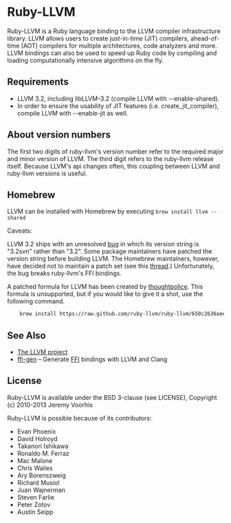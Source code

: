 Ruby-LLVM
=========

Ruby-LLVM is a Ruby language binding to the LLVM compiler infrastructure
library. LLVM allows users to create just-in-time (JIT) compilers, ahead-of-time
(AOT) compilers for multiple architectures, code analyzers and more. LLVM
bindings can also be used to speed up Ruby code by compiling and loading
computationally intensive algorithms on the fly.

Requirements
------------
* LLVM 3.2, including libLLVM-3.2 (compile LLVM with --enable-shared).
* In order to ensure the usability of JIT features (i.e. create_jit_compiler), compile LLVM with --enable-jit as well.

About version numbers
---------------------

The first two digits of ruby-llvm's version number refer to the required
major and minor version of LLVM. The third digit refers to the ruby-llvm
release itself. Because LLVM's api changes often, this coupling between
LLVM and ruby-llvm versions is useful.

Homebrew
--------
LLVM can be installed with Homebrew by executing `brew install llvm --shared`

Caveats:

LLVM 3.2 ships with an unresolved
[bug](http://llvm.org/bugs/show_bug.cgi?id=14715) in which its version string is
"3.2svn" rather than "3.2". Some package maintainers have patched the version
string before building LLVM. The Homebrew maintainers, however, have decided not
to maintain a patch set (see this
[thread](https://github.com/mxcl/homebrew/issues/17034).) Unfortunately, the bug
breaks ruby-llvm's FFI bindings.

A patched formula for LLVM has been created by
[thoughtpolice](https://github.com/thoughtpolice). This formula is unsupported,
but if you would like to give it a shot, use the following command.

```bash
    brew install https://raw.github.com/ruby-llvm/ruby-llvm/650c2636aee00dd17debdf96c03f962f7288bf33/misc/homebrew/llvm-3.2.rb --shared --with-clang
```

See Also
--------
* [The LLVM project](http://llvm.org)
* [ffi-gen](https://github.com/neelance/ffi-gen) – Generate
  [FFI](https://github.com/ffi/ffi) bindings with LLVM and Clang

License
-------
Ruby-LLVM is available under the BSD 3-clause (see LICENSE), Copyright (c) 2010-2013 Jeremy Voorhis

Ruby-LLVM is possible because of its contributors:

* Evan Phoenix
* David Holroyd
* Takanori Ishikawa
* Ronaldo M. Ferraz
* Mac Malone
* Chris Wailes
* Ary Borenszweig
* Richard Musiol
* Juan Wajnerman
* Steven Farlie
* Peter Zotov
* Austin Seipp
